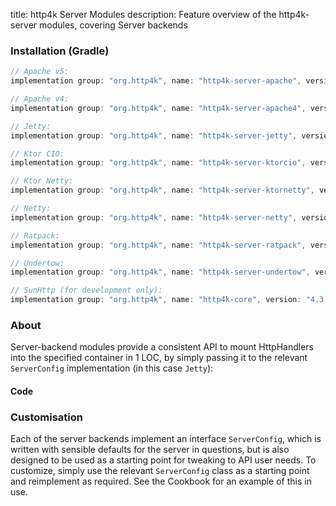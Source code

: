 title: http4k Server Modules
description: Feature overview of the http4k-server modules, covering Server backends

### Installation (Gradle)

```groovy
// Apache v5: 
implementation group: "org.http4k", name: "http4k-server-apache", version: "4.3.5.4"

// Apache v4: 
implementation group: "org.http4k", name: "http4k-server-apache4", version: "4.3.5.4"

// Jetty: 
implementation group: "org.http4k", name: "http4k-server-jetty", version: "4.3.5.4"

// Ktor CIO: 
implementation group: "org.http4k", name: "http4k-server-ktorcio", version: "4.3.5.4"

// Ktor Netty: 
implementation group: "org.http4k", name: "http4k-server-ktornetty", version: "4.3.5.4"

// Netty: 
implementation group: "org.http4k", name: "http4k-server-netty", version: "4.3.5.4"

// Ratpack: 
implementation group: "org.http4k", name: "http4k-server-ratpack", version: "4.3.5.4"

// Undertow: 
implementation group: "org.http4k", name: "http4k-server-undertow", version: "4.3.5.4"

// SunHttp (for development only): 
implementation group: "org.http4k", name: "http4k-core", version: "4.3.5.4"
```

### About
Server-backend modules provide a consistent API to mount HttpHandlers into the specified container in 1 LOC, by 
simply passing it to the relevant `ServerConfig` implementation (in this case `Jetty`):

#### Code [<img class="octocat"/>](https://github.com/http4k/http4k/blob/master/src/docs/guide/modules/servers/example_http.kt)

<script src="https://gist-it.appspot.com/https://github.com/http4k/http4k/blob/master/src/docs/guide/modules/servers/example_http.kt"></script>

### Customisation
Each of the server backends implement an interface `ServerConfig`, which is written with sensible defaults for the server in questions, 
but is also designed to be used as a starting point for tweaking to API user needs. To customize, simply use the relevant `ServerConfig` 
class as a starting point and reimplement as required. See the Cookbook for an example of this in use.
